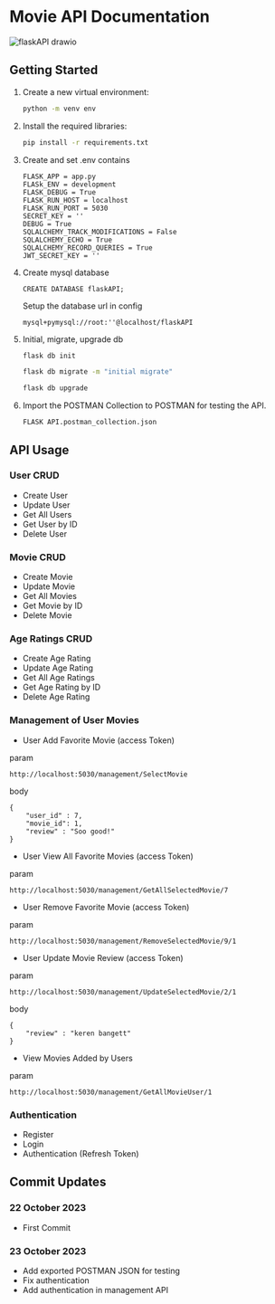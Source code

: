 # Movie API Documentation
![flaskAPI drawio](https://github.com/DavidNath4/FLASK-API/assets/73566173/5a9de932-a840-47be-8eff-ef87de3964fd)

## Getting Started

1. Create a new virtual environment:

    ```bash
    python -m venv env
    ```

2. Install the required libraries:

    ```bash
    pip install -r requirements.txt
    ```
3. Create and set .env contains
    ```
    FLASK_APP = app.py
    FLASk_ENV = development
    FLASK_DEBUG = True
    FLASK_RUN_HOST = localhost
    FLASK_RUN_PORT = 5030
    SECRET_KEY = ''
    DEBUG = True
    SQLALCHEMY_TRACK_MODIFICATIONS = False
    SQLALCHEMY_ECHO = True
    SQLALCHEMY_RECORD_QUERIES = True
    JWT_SECRET_KEY = ''
    ```

4. Create mysql database
    ```
    CREATE DATABASE flaskAPI;
    ```
    Setup the database url in config
    ```
    mysql+pymysql://root:''@localhost/flaskAPI
    ```

5. Initial, migrate, upgrade db
    ```bash
    flask db init
    ```
    ```bash
    flask db migrate -m "initial migrate"
    ```
    ```bash
    flask db upgrade
    ```

5. Import the POSTMAN Collection to POSTMAN for testing the API.
    ```
    FLASK API.postman_collection.json
    ```    

## API Usage

### User CRUD

- Create User
- Update User
- Get All Users
- Get User by ID
- Delete User

### Movie CRUD

- Create Movie
- Update Movie
- Get All Movies
- Get Movie by ID
- Delete Movie

### Age Ratings CRUD

- Create Age Rating
- Update Age Rating
- Get All Age Ratings
- Get Age Rating by ID
- Delete Age Rating

### Management of User Movies

- User Add Favorite Movie (access Token)

param
```
http://localhost:5030/management/SelectMovie
```
body
```
{
    "user_id" : 7,
    "movie_id": 1,
    "review" : "Soo good!"
}
```
- User View All Favorite Movies (access Token)

param
```
http://localhost:5030/management/GetAllSelectedMovie/7
```
- User Remove Favorite Movie (access Token)

param
```
http://localhost:5030/management/RemoveSelectedMovie/9/1
```
- User Update Movie Review (access Token)

param
```
http://localhost:5030/management/UpdateSelectedMovie/2/1
```
body
```
{
    "review" : "keren bangett"
}
```
- View Movies Added by Users

param
```
http://localhost:5030/management/GetAllMovieUser/1
```
### Authentication

- Register
- Login
- Authentication (Refresh Token)

## Commit Updates

### 22 October 2023

- First Commit

### 23 October 2023

- Add exported POSTMAN JSON for testing
- Fix authentication
- Add authentication in management API
